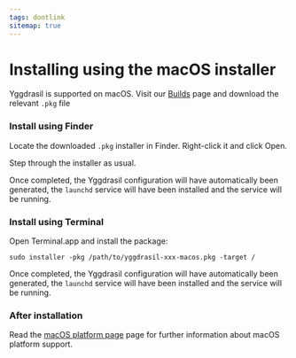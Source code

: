 ```yaml
---
tags: dontlink
sitemap: true
---
```


# Installing using the macOS installer

Yggdrasil is supported on macOS. Visit our [Builds](builds.md) page and download
the relevant `.pkg` file

### Install using Finder

Locate the downloaded `.pkg` installer in Finder. Right-click it and click Open.

Step through the installer as usual.

Once completed, the Yggdrasil configuration will have automatically been
generated, the `launchd` service will have been installed and the service will
be running.

### Install using Terminal

Open Terminal.app and install the package:
```
sudo installer -pkg /path/to/yggdrasil-xxx-macos.pkg -target /
```

Once completed, the Yggdrasil configuration will have automatically been
generated, the `launchd` service will have been installed and the service will
be running.

### After installation

Read the [macOS platform page](platform-macos.md) page for further
information about macOS platform support.
